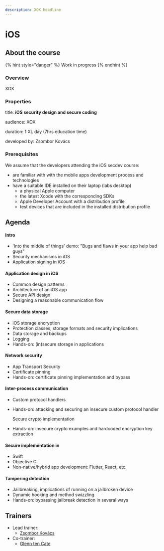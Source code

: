 ```yaml
---
description: XOX headline
---
```


# iOS

## About the course

{% hint style="danger" %}
Work in progress
{% endhint %}

### Overview

XOX

### Properties

title: **iOS security design and secure coding**

audience: XOX

duration: 1 XL day \(7hrs education time\)

developed by: Zsombor Kovács

### Prerequisites

We assume that the developers attending the iOS secdev course:

* are familiar with with the mobile apps development process and technologies
* have a suitable IDE installed on their laptop \(labs desktop\)
  * a physical Apple computer
  * the latest Xcode with the corresponding SDKs
  * Apple Developer Account with a distribution profile
  * test devices that are included in the installed distribution profile

## Agenda

#### Intro

* 'Into the middle of things' demo: "Bugs and flaws in your app help bad guys"
* Security mechanisms in iOS
* Application signing in iOS

#### Application design in iOS

* Common design patterns
* Architecture of an iOS app
* Secure API design
* Designing a reasonable communication flow

#### Secure data storage

* iOS storage encryption
* Protection classes, storage formats and security implications
* Data storage and backups
* Logging
* Hands-on: \(in\)secure storage in applications

#### Network security

* App Transport Security
* Certificate pinning
* Hands-on: certificate pinning implementation and bypass

#### Inter-process communication

* Custom protocol handlers
* Hands-on: attacking and securing an insecure custom protocol handler

  Secure crypto implementation

* Hands-on: insecure crypto examples and hardcoded encryption key extraction

#### Secure implementation in

* Swift
* Objective C 
* Non-native/hybrid app development: Flutter, React, etc.

#### Tampering detection

* Jailbreaking, implications of running on a jailbroken device
* Dynamic hooking and method swizzling
* Hands-on: bypassing jailbreak detection in several ways

## Trainers

* Lead trainer:
  * [Zsombor Kovács](../trainers/zsombor-kovacs.md)
* Co-trainer:
  * ​[Glenn ten Cate](https://c.defdev.eu/trainers/glenn-ten-cate)

